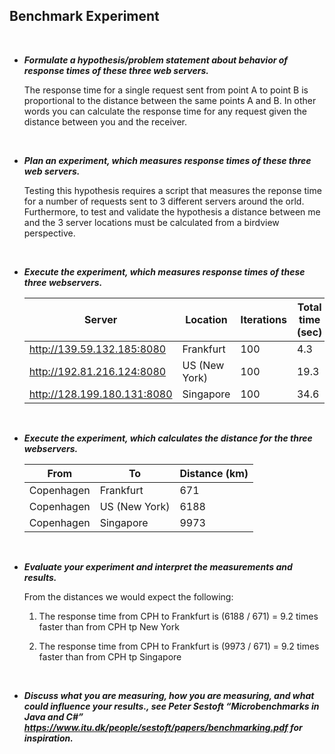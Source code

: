 ## Benchmark Experiment

<br>

* _**Formulate a hypothesis/problem statement about behavior of response times of these three web servers.**_

  The response time for a single request sent from point A to point B is proportional to the distance between the same points A and B. In other words you can calculate the response time for any request given the distance between you and the receiver.
</br>

* _**Plan an experiment, which measures response times of these three web servers.**_

  Testing this hypothesis requires a script that measures the reponse time for a number of requests sent to 3 different servers around the orld. Furthermore, to test and validate the hypothesis a distance between me and the 3 server locations must be calculated from a birdview perspective.
</br>

* _**Execute the experiment, which measures response times of these three webservers.**_

  | Server | Location | Iterations | Total time (sec) | Average time (ms) |
  | --- | --- | --- | --- | ---|
  | http://139.59.132.185:8080 | Frankfurt | 100 | 4.3 | 43.0 |
  | http://192.81.216.124:8080 | US (New York) | 100 | 19.3 | 193.0 |
  | http://128.199.180.131:8080 | Singapore | 100 | 34.6 | 346.0 |
</br>

* _**Execute the experiment, which calculates the distance for the three webservers.**_

  | From | To | Distance (km) |
  | --- | --- | --- |
  | Copenhagen | Frankfurt | 671 |
  | Copenhagen | US (New York) | 6188 |
  | Copenhagen | Singapore | 9973 |
</br>

* _**Evaluate your experiment and interpret the measurements and results.**_

  From the distances we would expect the following:
  
  1. The response time from CPH to Frankfurt is (6188 / 671) = 9.2 times faster than from CPH tp New York
  
  2. The response time from CPH to Frankfurt is (9973 / 671) = 9.2 times faster than from CPH tp Singapore
  
  
  
  
  
</br>

* _**Discuss what you are measuring, how you are measuring, and what could influence your results., see Peter Sestoft “Microbenchmarks in Java and C#” https://www.itu.dk/people/sestoft/papers/benchmarking.pdf for inspiration.**_
